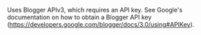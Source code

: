 
Uses Blogger APIv3, which requires an API key. See Google's documentation on how to obtain a Blogger API key (https://developers.google.com/blogger/docs/3.0/using#APIKey).
